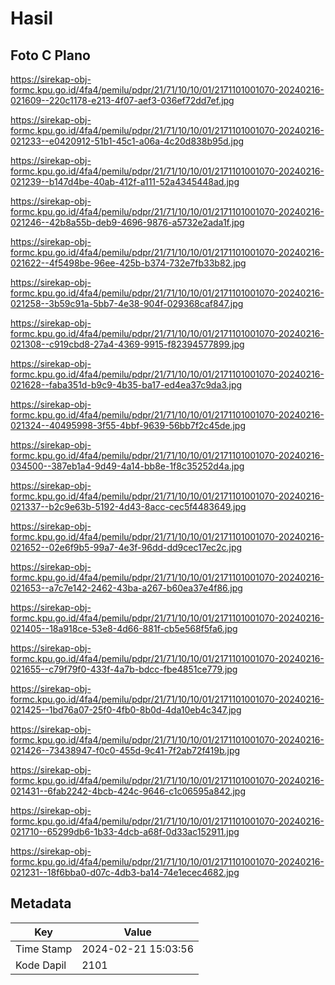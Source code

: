 # Hasil

## Foto C Plano

https://sirekap-obj-formc.kpu.go.id/4fa4/pemilu/pdpr/21/71/10/10/01/2171101001070-20240216-021609--220c1178-e213-4f07-aef3-036ef72dd7ef.jpg

https://sirekap-obj-formc.kpu.go.id/4fa4/pemilu/pdpr/21/71/10/10/01/2171101001070-20240216-021233--e0420912-51b1-45c1-a06a-4c20d838b95d.jpg

https://sirekap-obj-formc.kpu.go.id/4fa4/pemilu/pdpr/21/71/10/10/01/2171101001070-20240216-021239--b147d4be-40ab-412f-a111-52a4345448ad.jpg

https://sirekap-obj-formc.kpu.go.id/4fa4/pemilu/pdpr/21/71/10/10/01/2171101001070-20240216-021246--42b8a55b-deb9-4696-9876-a5732e2ada1f.jpg

https://sirekap-obj-formc.kpu.go.id/4fa4/pemilu/pdpr/21/71/10/10/01/2171101001070-20240216-021622--4f5498be-96ee-425b-b374-732e7fb33b82.jpg

https://sirekap-obj-formc.kpu.go.id/4fa4/pemilu/pdpr/21/71/10/10/01/2171101001070-20240216-021258--3b59c91a-5bb7-4e38-904f-029368caf847.jpg

https://sirekap-obj-formc.kpu.go.id/4fa4/pemilu/pdpr/21/71/10/10/01/2171101001070-20240216-021308--c919cbd8-27a4-4369-9915-f82394577899.jpg

https://sirekap-obj-formc.kpu.go.id/4fa4/pemilu/pdpr/21/71/10/10/01/2171101001070-20240216-021628--faba351d-b9c9-4b35-ba17-ed4ea37c9da3.jpg

https://sirekap-obj-formc.kpu.go.id/4fa4/pemilu/pdpr/21/71/10/10/01/2171101001070-20240216-021324--40495998-3f55-4bbf-9639-56bb7f2c45de.jpg

https://sirekap-obj-formc.kpu.go.id/4fa4/pemilu/pdpr/21/71/10/10/01/2171101001070-20240216-034500--387eb1a4-9d49-4a14-bb8e-1f8c35252d4a.jpg

https://sirekap-obj-formc.kpu.go.id/4fa4/pemilu/pdpr/21/71/10/10/01/2171101001070-20240216-021337--b2c9e63b-5192-4d43-8acc-cec5f4483649.jpg

https://sirekap-obj-formc.kpu.go.id/4fa4/pemilu/pdpr/21/71/10/10/01/2171101001070-20240216-021652--02e6f9b5-99a7-4e3f-96dd-dd9cec17ec2c.jpg

https://sirekap-obj-formc.kpu.go.id/4fa4/pemilu/pdpr/21/71/10/10/01/2171101001070-20240216-021653--a7c7e142-2462-43ba-a267-b60ea37e4f86.jpg

https://sirekap-obj-formc.kpu.go.id/4fa4/pemilu/pdpr/21/71/10/10/01/2171101001070-20240216-021405--18a918ce-53e8-4d66-881f-cb5e568f5fa6.jpg

https://sirekap-obj-formc.kpu.go.id/4fa4/pemilu/pdpr/21/71/10/10/01/2171101001070-20240216-021655--c79f79f0-433f-4a7b-bdcc-fbe4851ce779.jpg

https://sirekap-obj-formc.kpu.go.id/4fa4/pemilu/pdpr/21/71/10/10/01/2171101001070-20240216-021425--1bd76a07-25f0-4fb0-8b0d-4da10eb4c347.jpg

https://sirekap-obj-formc.kpu.go.id/4fa4/pemilu/pdpr/21/71/10/10/01/2171101001070-20240216-021426--73438947-f0c0-455d-9c41-7f2ab72f419b.jpg

https://sirekap-obj-formc.kpu.go.id/4fa4/pemilu/pdpr/21/71/10/10/01/2171101001070-20240216-021431--6fab2242-4bcb-424c-9646-c1c06595a842.jpg

https://sirekap-obj-formc.kpu.go.id/4fa4/pemilu/pdpr/21/71/10/10/01/2171101001070-20240216-021710--65299db6-1b33-4dcb-a68f-0d33ac152911.jpg

https://sirekap-obj-formc.kpu.go.id/4fa4/pemilu/pdpr/21/71/10/10/01/2171101001070-20240216-021231--18f6bba0-d07c-4db3-ba14-74e1ecec4682.jpg


## Metadata

| Key        | Value               |
| ---------- | ------------------- |
| Time Stamp | 2024-02-21 15:03:56 |
| Kode Dapil | 2101                |




